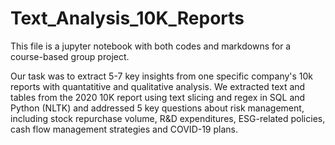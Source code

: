 # Text_Analysis_10K_Reports

This file is a jupyter notebook with both codes and markdowns for a course-based group project.

Our task was to extract 5-7 key insights from one specific company's 10k reports with quantatitive and qualitative analysis. We extracted text and tables from the 2020 10K report using text slicing and regex in SQL and Python (NLTK) and addressed 5 key questions about risk management, including stock repurchase volume, R&D expenditures, ESG-related policies, cash flow management strategies and COVID-19 plans. 

